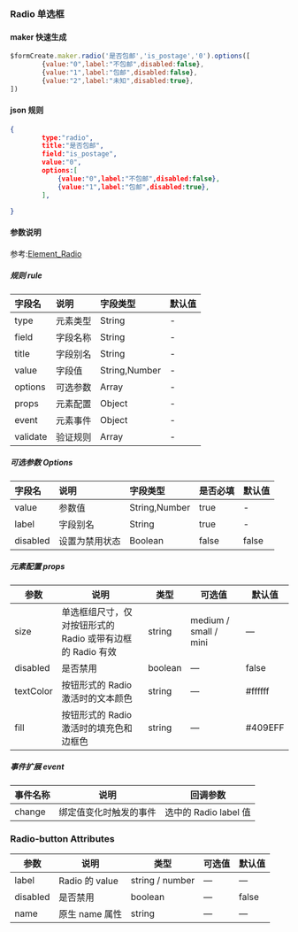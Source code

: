 ### Radio 单选框

#### maker 快速生成
```js
$formCreate.maker.radio('是否包邮','is_postage','0').options([
        {value:"0",label:"不包邮",disabled:false},
        {value:"1",label:"包邮",disabled:false},
        {value:"2",label:"未知",disabled:true},
])
```

#### json 规则
```json
{
        type:"radio",
        title:"是否包邮",
        field:"is_postage",
        value:"0",
        options:[
            {value:"0",label:"不包邮",disabled:false},
            {value:"1",label:"包邮",disabled:true},
        ],

}
```

#### 参数说明

参考:[Element_Radio](http://element-cn.eleme.io/#/zh-CN/component/radio)



##### 规则 rule

| **字段名** | **说明** | **字段类型** | **默认值** |
| :--- | :--- | :--- | :--- |
| type | 元素类型 | String | - |
| field | 字段名称 | String | - |
| title | 字段别名 | String | - |
| value | 字段值 | String,Number | - |
| options | 可选参数 | Array | - |
| props | 元素配置 | Object | - |
| event | 元素事件 | Object | - |
| validate | 验证规则 | Array | - |

##### 可选参数 Options

| **字段名** | **说明** | **字段类型** | **是否必填** | **默认值** |
| :--- | :--- | :--- | :--- | :--- |
| value | 参数值 | String,Number | true | - |
| label | 字段别名 | String | true | - |
| disabled | 设置为禁用状态 | Boolean | false | false |

##### 元素配置 props

| 参数       | 说明                                                       | 类型    | 可选值                | 默认值  |
| ---------- | ---------------------------------------------------------- | ------- | --------------------- | ------- |
| size       | 单选框组尺寸，仅对按钮形式的 Radio 或带有边框的 Radio 有效 | string  | medium / small / mini | —       |
| disabled   | 是否禁用                                                   | boolean | —                     | false   |
| textColor | 按钮形式的 Radio 激活时的文本颜色                          | string  | —                     | #ffffff |
| fill       | 按钮形式的 Radio 激活时的填充色和边框色                    | string  | —                     | #409EFF |

##### 事件扩展 event

| 事件名称 | 说明                   | 回调参数              |
| -------- | ---------------------- | --------------------- |
| change   | 绑定值变化时触发的事件 | 选中的 Radio label 值 |

### Radio-button Attributes

| 参数     | 说明           | 类型            | 可选值 | 默认值 |
| -------- | -------------- | --------------- | ------ | ------ |
| label    | Radio 的 value | string / number | —      | —      |
| disabled | 是否禁用       | boolean         | —      | false  |
| name     | 原生 name 属性 | string          | —      | —      |

